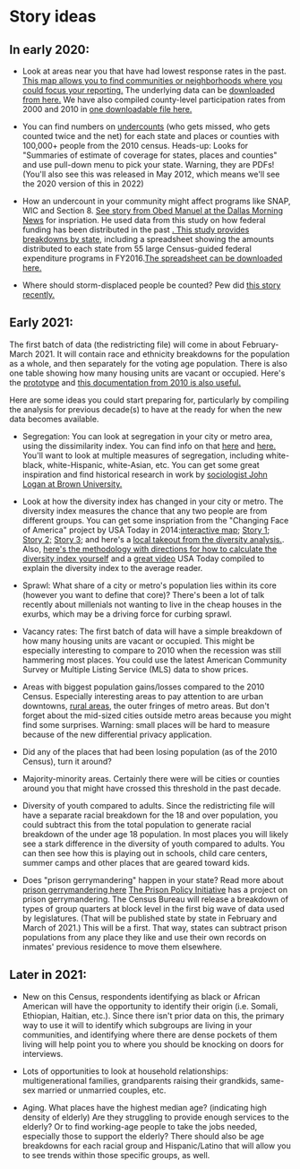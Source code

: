 # Story ideas

## In early 2020:
* Look at areas near you that have had lowest response rates in the past. <a href="https://www.census.gov/library/visualizations/2017/geo/roam.html">This map allows you to find communities or neighborhoods where you could focus your reporting.</a> The underlying data can be <a href="https://www.census.gov/topics/research/guidance/planning-databases.html"> downloaded from here.</a> We have also compiled county-level participation rates from 2000 and 2010 in <a href="https://mjwebster.github.io/NICAR_Census2020/pages/data">one downloadable file here.</a>

* You can find numbers on <a href="https://www.census.gov/coverage_measurement/post-enumeration_surveys/2010_results.html">undercounts</a> (who gets missed, who gets counted twice and the net) for each state and places or counties with 100,000+ people from the 2010 census. Heads-up: Looks for "Summaries of estimate of coverage for states, places and counties" and use pull-down menu to pick your state. Warning, they are PDFs! (You'll also see this was released in May 2012, which means we'll see the 2020 version of this in 2022) 

* How an undercount in your community might affect programs like SNAP, WIC and Section 8. <a href="https://www.dallasnews.com/news/2020/01/27/how-a-2020-census-undercount-would-hurt-efforts-to-fight-poverty-in-dallas-for-the-next-decade/">See story from Obed Manuel at the Dallas Morning News</a> for inspriation.  He used data from this study on how  federal funding has been distributed in the past <a href="https://gwipp.gwu.edu/counting-dollars-2020-role-decennial-census-geographic-distribution-federal-funds">. This study provides breakdowns by state</a>, including a spreadsheet showing the amounts distributed to each state from 55 large Census-guided federal expenditure programs in FY2016.<a href="https://gwipp.gwu.edu/sites/g/files/zaxdzs2181/f/downloads/CFD%20%235%20--%2055%20Large%20Census-guided%20Programs%20by%20State%20FY2016.xlsx">The spreadsheet can be downloaded here.</a>

* Where should storm-displaced people be counted? Pew did <a href="https://www.pewtrusts.org/en/research-and-analysis/blogs/stateline/2020/02/11/census-gives-opposite-advice-to-tornado-damaged-dayton-flood-ravaged-houston">this story recently.</a>


## Early 2021:
The first batch of data (the redistricting file) will come in about February-March 2021. It will contain race and ethnicity breakdowns for the population as a whole, and then separately for the voting age population. There is also one table showing how many housing units are vacant or occupied.  Here's the <a href="https://www2.census.gov/programs-surveys/decennial/rdo/about/2020-census-program/Phase3/Phase3_prototype_schematic_final.pdf?#">prototype</a> and <a href="https://www.census.gov/prod/cen2010/doc/pl94-171.pdf">this documentation from 2010 is also useful.</a>

Here are some ideas you could start preparing for, particularly by compiling the analysis for previous decade(s) to have at the ready for when the new data becomes available.

* Segregation: You can look at segregation in your city or metro area, using the dissimilarity index. You can find info on that <a href="http://www.censusscope.org/about_dissimilarity.html"> here</a> and <a href="https://www.census.gov/hhes/www/housing/resseg/pdf/app_b.pdf"> here.</a> You'll want to look at multiple measures of segregation, including white-black, white-Hispanic, white-Asian, etc. You can get some great inspiration and find historical research in work by <a href="https://www.brown.edu/academics/spatial-structures-in-social-sciences/american-communities-project">sociologist John Logan at Brown University.</a> 

* Look at how the diversity index has changed in your city or metro. The diversity index measures the chance that any two people are from different groups. You can get some inspriation from the "Changing Face of America" project by USA Today in 2014:<a href="https://www.usatoday.com/pages/interactives/div100-map/">interactive map</a>; <a href="https://www.usatoday.com/story/news/nation/2014/10/21/diversity-race-ethnicity-change-100-years/16211133/">Story 1</a>; <a href="https://www.usatoday.com/story/news/nation/2014/11/10/northern-virginia-diversity-race/18079525/">Story 2;</a>
 <a href="https://www.usatoday.com/story/news/nation/2014/11/25/minnesota-school-race-diversity/18919391/">Story 3</a>; and here's a <a href="https://www.lohud.com/story/news/investigations/2014/10/22/diverse-yet-segregated/17690721/">local takeout from the diversity analysis.</a>. Also, <a href="https://www.usatoday.com/story/news/nation/2014/10/21/diversity-index-data-how-we-did-report/17432103/">here's the methodology with directions for how to calculate the diversity index yourself</a> and a <a href="https://www.usatoday.com/videos/news/nation/2015/03/18/17657383/">great video</a> USA Today compiled to explain the diversity index to the average reader.

* Sprawl: What share of a city or metro's population lies within its core (however you want to define that core)? There's been a lot of talk recently about millenials not wanting to live in the cheap houses in the exurbs, which may be a driving force for curbing sprawl.

* Vacancy rates: The first batch of data will have a simple breakdown of how many housing units are vacant or occupied. This might be especially interesting to compare to 2010 when the recession was still hammering most places. You could use the latest American Community Survey or Multiple Listing Service (MLS) data to show prices.

* Areas with biggest population gains/losses compared to the 2010 Census. Especially interesting areas to pay attention to are urban downtowns, <a href="https://www.wxpr.org/post/rural-counties-depopulating-while-urban-areas-grow-report#stream/0">rural areas</a>, the outer fringes of metro areas. But don't forget about the mid-sized cities outside metro areas because you might find some surprises. Warning: small places will be hard to measure because of the new differential privacy application.

* Did any of the places that had been losing population (as of the 2010 Census), turn it around?

* Majority-minority areas. Certainly there were will be cities or counties around you that might have crossed this threshold in the past decade. 

* Diversity of youth compared to adults. Since the redistricting file will have a separate racial breakdown for the 18 and over population, you could subtract this from the total population to generate racial breakdown of the under age 18 population. In most places you will likely see a stark difference in the diversity of youth compared to adults. You can then see how this is playing out in schools, child care centers, summer camps and other places that are geared toward kids.

* Does "prison gerrymandering" happen in your state? Read more about <a href="https://www.valdostadailytimes.com/news/ga_fl_news/ghost-populations-prisoners-who-can-t-vote-counted-in-census/article_f80ecfe6-4386-11ea-8c08-1336678e9e7c.html"> prison gerrymandering here</a> <a href="https://www.prisonersofthecensus.org">The Prison Policy Initiative</a> has a project on prison gerrymandering. 
The Census Bureau will release a breakdown of types of group quarters at block level in the first big wave of data used by legislatures. (That will be published state by state in February and March of 2021.) This will be a first. That way, states can subtract prison populations from any place they like and use their own records on inmates' previous residence to move them elsewhere.


## Later in 2021:
* New on this Census, respondents identifying as black or African American will have the opportunity to identify their origin (i.e. Somali, Ethiopian, Haitian, etc.). Since there isn't prior data on this, the primary way to use it will to identify which subgroups are living in your communities, and identifying where there are dense pockets of them living will help point you to where you should be knocking on doors for interviews.

* Lots of opportunities to look at household relationships: multigenerational families, grandparents raising their grandkids, same-sex married or unmarried couples, etc.

* Aging. What places have the highest median age? (indicating high density of elderly) Are they struggling to provide enough services to the elderly? Or to find working-age people to take the jobs needed, especially those to support the elderly? There should also be age breakdowns for each racial group and Hispanic/Latino that will allow you to see trends within those specific groups, as well.




